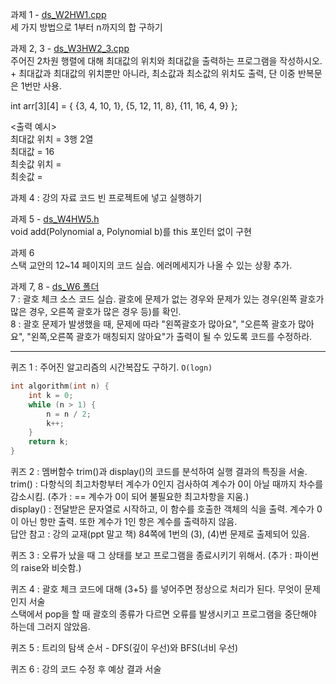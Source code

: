 과제 1 - [ds_W2HW1.cpp](https://github.com/dapin1490/study-note/blob/main/3%20-%201%20data%20structure/ds_W2HW1.cpp)   
세 가지 방법으로 1부터 n까지의 합 구하기   
   
   
과제 2, 3 - [ds_W3HW2_3.cpp](https://github.com/dapin1490/study-note/blob/main/3%20-%201%20data%20structure/ds_W3HW2_3.cpp)   
주어진 2차원 행렬에 대해 최대값의 위치와 최대값을 출력하는 프로그램을 작성하시오. + 최대값과 최대값의 위치뿐만 아니라, 최소값과 최소값의 위치도 출력, 단 이중 반복문은 1번만 사용.   
   
int arr[3]\[4] = { {3, 4, 10, 1}, {5, 12, 11, 8}, {11, 16, 4, 9} };   
   
<출력 예시>   
최대값 위치 = 3행 2열   
최대값 = 16   
최솟값 위치 =   
최솟값 =   
   
   
과제 4 : 강의 자료 코드 빈 프로젝트에 넣고 실행하기   
   
   
과제 5 - [ds_W4HW5.h](https://github.com/dapin1490/study-note/blob/main/3%20-%201%20data%20structure/ds_W4HW5.h)   
void add(Polynomial a, Polynomial b)를 this 포인터 없이 구현   
   
   
과제 6   
스택 교안의 12~14 페이지의 코드 실습. 에러메세지가 나올 수 있는 상황 추가.   
   
   
과제 7, 8 - [ds_W6 폴더](https://github.com/dapin1490/study-note/tree/main/3%20-%201%20data%20structure/ds_W6)   
7 : 괄호 체크 소스 코드 실습. 괄호에 문제가 없는 경우와 문제가 있는 경우(왼쪽 괄호가 많은 경우, 오른쪽 괄호가 많은 경우 등)를 확인.   
8 : 괄호 문제가 발생했을 때, 문제에 따라 "왼쪽괄호가 많아요", "오른쪽 괄호가 많아요", "왼쪽,오른쪽 괄호가 매칭되지 않아요"가 출력이 될 수 있도록 코드를 수정하라.   
   
---
   
퀴즈 1 : 주어진 알고리즘의 시간복잡도 구하기. `O(logn)`
```cpp
int algorithm(int n) {
	int k = 0;
	while (n > 1) {
		n = n / 2;
		k++;
	}
	return k;
}
```   
   
   
퀴즈 2 : 멤버함수 trim()과 display()의 코드를 분석하여 실행 결과의 특징을 서술.   
trim() : 다항식의 최고차항부터 계수가 0인지 검사하여 계수가 0이 아닐 때까지 차수를 감소시킴. (추가 : == 계수가 0이 되어 불필요한 최고차항을 지움.)   
display() : 전달받은 문자열로 시작하고, 이 함수를 호출한 객체의 식을 출력. 계수가 0이 아닌 항만 출력. 또한 계수가 1인 항은 계수를 출력하지 않음.   
답안 참고 : 강의 교재(ppt 말고 책) 84쪽에 1번의 (3), (4)번 문제로 출제되어 있음.   
   
   
퀴즈 3 : 오류가 났을 때 그 상태를 보고 프로그램을 종료시키기 위해서. (추가 : 파이썬의 raise와 비슷함.)   
   
   
퀴즈 4 : 괄호 체크 코드에 대해 (3+5} 를 넣어주면 정상으로 처리가 된다. 무엇이 문제인지 서술   
스택에서 pop을 할 때 괄호의 종류가 다르면 오류를 발생시키고 프로그램을 중단해야 하는데 그러지 않았음.   
   
   
퀴즈 5 : 트리의 탐색 순서 - DFS(깊이 우선)와 BFS(너비 우선)   
   
   
퀴즈 6 : 강의 코드 수정 후 예상 결과 서술
